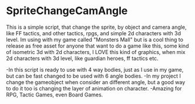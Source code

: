 # SpriteChangeCamAngle
This is a simple script, that change the sprite, by object and camera angle, like FF tactics, and other tactics, rpgs, and simple 2d characters with 3d level. Im using with my game called "Monsters Mall" but is a cool thing to release as free asset for anyone that want to do a game like this, some kind of isometric 3d with 2d characters, I LOVE this kind of graphics, when mix 2d characters with 3d level, like guardian heroes, ff tactics etc.

-In this script is ready to use with 4 way bodies, just as I use in my game, but can be fast changed to be used with 6 angle bodies.
-In my project I change the gameobject when consider an different angle, but a good way to do it too is changing the layer of animation on character.
-Amazing for RPG, Tactic Games, even Board Games.

